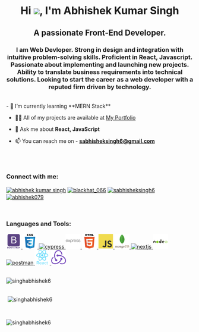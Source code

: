 <img align="center" src="https://www.aalpha.net/wp-content/uploads/2020/12/full-stack-development.gif" alt="" />
<h1 align="center">Hi <img
    src="https://raw.githubusercontent.com/MartinHeinz/MartinHeinz/master/wave.gif"
    width="30px"
  />, I'm Abhishek Kumar Singh</h1>
<h2 align="center">A passionate Front-End Developer.</h2>
<h3 align="center">
  I am Web Devloper. Strong in design and integration with intuitive problem-solving skills. Proficient in React, Javascript. Passionate about implementing and launching new projects. Ability to translate business requirements into technical solutions. Looking to start the career as a web developer with a reputed firm driven by technology.
</h3>
<br/>
- 🌱 I’m currently learning **MERN Stack**

- 👨‍💻 All of my projects are available at [My Portfolio](https://abhishek001-portfolio.netlify.app/)

- 💬 Ask me about **React, JavaScript**

- 📫 You can reach me on - **sabhisheksingh6@gmail.com**
<br/>
<br/>
<h3 align="left">Connect with me:</h3>
<p align="left">
<a href="https://linkedin.com/in/abhishek kumar singh" target="blank"><img align="center" src="https://raw.githubusercontent.com/rahuldkjain/github-profile-readme-generator/master/src/images/icons/Social/linked-in-alt.svg" alt="abhishek kumar singh" height="30" width="40" /></a>
<a href="https://www.codechef.com/users/blackhat_066" target="blank"><img align="center" src="https://cdn.jsdelivr.net/npm/simple-icons@3.1.0/icons/codechef.svg" alt="blackhat_066" height="30" width="40" /></a>
<a href="https://www.hackerrank.com/sabhisheksingh6" target="blank"><img align="center" src="https://raw.githubusercontent.com/rahuldkjain/github-profile-readme-generator/master/src/images/icons/Social/hackerrank.svg" alt="sabhisheksingh6" height="30" width="40" /></a>
<a href="https://www.leetcode.com/abhishek079" target="blank"><img align="center" src="https://raw.githubusercontent.com/rahuldkjain/github-profile-readme-generator/master/src/images/icons/Social/leet-code.svg" alt="abhishek079" height="30" width="40" /></a>
</p>
<br/>
<h3 align="left">Languages and Tools:</h3>
<p align="left"> <a href="https://getbootstrap.com" target="_blank"> <img src="https://raw.githubusercontent.com/devicons/devicon/master/icons/bootstrap/bootstrap-plain-wordmark.svg" alt="bootstrap" width="40" height="40"/> </a> <a href="https://www.w3schools.com/css/" target="_blank"> <img src="https://raw.githubusercontent.com/devicons/devicon/master/icons/css3/css3-original-wordmark.svg" alt="css3" width="40" height="40"/> </a> <a href="https://www.cypress.io" target="_blank"> <img src="https://raw.githubusercontent.com/simple-icons/simple-icons/6e46ec1fc23b60c8fd0d2f2ff46db82e16dbd75f/icons/cypress.svg" alt="cypress" width="40" height="40"/> </a> <a href="https://expressjs.com" target="_blank"> <img src="https://raw.githubusercontent.com/devicons/devicon/master/icons/express/express-original-wordmark.svg" alt="express" width="40" height="40"/> </a> <a href="https://www.w3.org/html/" target="_blank"> <img src="https://raw.githubusercontent.com/devicons/devicon/master/icons/html5/html5-original-wordmark.svg" alt="html5" width="40" height="40"/> </a> <a href="https://developer.mozilla.org/en-US/docs/Web/JavaScript" target="_blank"> <img src="https://raw.githubusercontent.com/devicons/devicon/master/icons/javascript/javascript-original.svg" alt="javascript" width="40" height="40"/> </a> <a href="https://www.mongodb.com/" target="_blank"> <img src="https://raw.githubusercontent.com/devicons/devicon/master/icons/mongodb/mongodb-original-wordmark.svg" alt="mongodb" width="40" height="40"/> </a> <a href="https://nextjs.org/" target="_blank"> <img src="https://cdn.worldvectorlogo.com/logos/nextjs-3.svg" alt="nextjs" width="40" height="40"/> </a> <a href="https://nodejs.org" target="_blank"> <img src="https://raw.githubusercontent.com/devicons/devicon/master/icons/nodejs/nodejs-original-wordmark.svg" alt="nodejs" width="40" height="40"/> </a> <a href="https://postman.com" target="_blank"> <img src="https://www.vectorlogo.zone/logos/getpostman/getpostman-icon.svg" alt="postman" width="40" height="40"/> </a> <a href="https://reactjs.org/" target="_blank"> <img src="https://raw.githubusercontent.com/devicons/devicon/master/icons/react/react-original-wordmark.svg" alt="react" width="40" height="40"/> </a> <a href="https://redux.js.org" target="_blank"> <img src="https://raw.githubusercontent.com/devicons/devicon/master/icons/redux/redux-original.svg" alt="redux" width="40" height="40"/> </a> </p>
<br/>
<div><img align="center" src="https://github-readme-stats.vercel.app/api/top-langs?username=singhabhishek6&show_icons=true&locale=en&layout=compact" alt="singhabhishek6" /></div>
<br/>
<p>&nbsp;<img align="center" src="https://github-readme-stats.vercel.app/api?username=singhabhishek6&show_icons=true&locale=en" alt="singhabhishek6" /></p>
<br/>
<p><img align="left" src="https://github-readme-streak-stats.herokuapp.com/?user=singhabhishek6&" alt="singhabhishek6" /></p>
